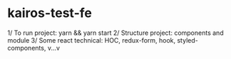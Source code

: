 # kairos-test-fe

1/ To run project: yarn && yarn start
2/ Structure project: components and module
3/ Some react technical: HOC, redux-form, hook, styled-components, v...v

